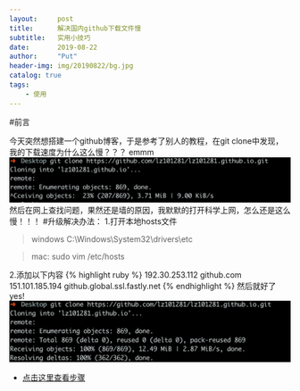```yaml
---
layout:     post
title:      解决国内github下载文件慢
subtitle:   实用小技巧
date:       2019-08-22
author:     "Put"
header-img: img/20190822/bg.jpg
catalog: true
tags:
    - 使用
---
```

#前言

今天突然想搭建一个github博客，于是参考了别人的教程，在git clone中发现，我的下载速度为什么这么慢？？？ emmm
![](/img/20190822/old.png)
然后在网上查找问题，果然还是墙的原因，我默默的打开科学上网，怎么还是这么慢！！！
#升级解决办法：
1.打开本地hosts文件
>windows C:\Windows\System32\drivers\etc

>mac: sudo vim /etc/hosts

2.添加以下内容
{% highlight ruby %}
    192.30.253.112 github.com
    151.101.185.194 github.global.ssl.fastly.net
{% endhighlight %}
然后就好了 yes!
![](/img/20190822/new.png)
- [点击这里查看步骤](https://github.com/qiubaiying/qiubaiying.github.io/wiki/%E5%8D%9A%E5%AE%A2%E6%90%AD%E5%BB%BA%E8%AF%A6%E7%BB%86%E6%95%99%E7%A8%8B)

